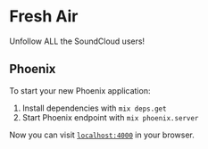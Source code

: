 # Fresh Air

Unfollow ALL the SoundCloud users!


## Phoenix

To start your new Phoenix application:

1. Install dependencies with `mix deps.get`
2. Start Phoenix endpoint with `mix phoenix.server`

Now you can visit [`localhost:4000`](http://localhost:4000) in your browser.
